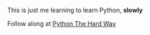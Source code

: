 This is just me learning to learn Python, **slowly**

Follow along at [Python The Hard Way](http://learnpythonthehardway.org/)